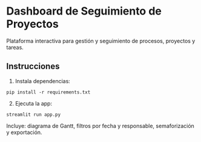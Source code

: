 # Dashboard de Seguimiento de Proyectos

Plataforma interactiva para gestión y seguimiento de procesos, proyectos y tareas.

## Instrucciones

1. Instala dependencias:
```
pip install -r requirements.txt
```

2. Ejecuta la app:
```
streamlit run app.py
```

Incluye: diagrama de Gantt, filtros por fecha y responsable, semaforización y exportación.
